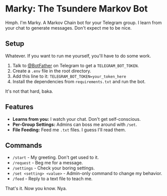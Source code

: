 # Marky: The Tsundere Markov Bot

Hmph. I'm Marky. A Markov Chain bot for your Telegram group. I learn from your chat to generate messages. Don't expect me to be nice.

## Setup

Whatever. If you want to run me yourself, you'll have to do some work.

1.  Talk to [@BotFather](https://t.me/BotFather) on Telegram to get a `TELEGRAM_BOT_TOKEN`.
2.  Create a `.env` file in the root directory.
3.  Add this line to it: `TELEGRAM_BOT_TOKEN=your_token_here`
4.  Install the dependencies from `requirements.txt` and run the bot.

It's not that hard, baka.

## Features

*   **Learns from you:** I watch your chat. Don't get self-conscious.
*   **Per-Group Settings:** Admins can boss me around with `/set`.
*   **File Feeding:** Feed me `.txt` files. I guess I'll read them.

## Commands

*   `/start` - My greeting. Don't get used to it.
*   `/request` - Beg me for a message.
*   `/settings` - Check your boring settings.
*   `/set <setting> <value>` - Admin-only command to change my behavior.
*   `/feed` - Reply to a text file to teach me.

That's it. Now you know. Nya.